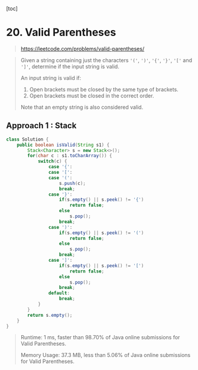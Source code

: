 [toc]

# 20. Valid Parentheses

> https://leetcode.com/problems/valid-parentheses/

> Given a string containing just the characters `'('`, `')'`, `'{'`, `'}'`, `'['` and `']'`, determine if the input string is valid.
>
> An input string is valid if:
>
> 1. Open brackets must be closed by the same type of brackets.
> 2. Open brackets must be closed in the correct order.
>
> Note that an empty string is also considered valid.

## Approach 1 : Stack

```java
class Solution {
    public boolean isValid(String s1) {
        Stack<Character> s = new Stack<>();
        for(char c : s1.toCharArray()) {
            switch(c) {
                case '{':
                case '[':
                case '(':
                    s.push(c);
                    break;
                case '}':
                    if(s.empty() || s.peek() != '{')
                        return false;
                    else
                        s.pop();
                    break;
                case ')':
                    if(s.empty() || s.peek() != '(')
                        return false;
                    else
                        s.pop();
                    break;
                case ']':
                    if(s.empty() || s.peek() != '[')
                        return false;
                    else
                        s.pop();
                    break;
                default:
                    break;
            }
        }
        return s.empty();
    }
}


```

> Runtime: 1 ms, faster than 98.70% of Java online submissions for Valid Parentheses.
>
> Memory Usage: 37.3 MB, less than 5.06% of Java online submissions for Valid Parentheses.


